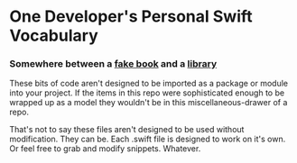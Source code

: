 # One Developer's Personal Swift Vocabulary


### Somewhere between a [fake book](https://en.wikipedia.org/wiki/Fake_book) and a [library](https://en.wikipedia.org/wiki/Library_(computing))

These bits of code aren't designed to be imported as a package or module into your project. If the items in this repo were sophisticated enough to be wrapped up as a model they wouldn't be in this miscellaneous-drawer of a repo.

That's not to say these files aren't designed to be used without modification. They can be. Each .swift file is designed to work on it's own. Or feel free to grab and modify snippets. Whatever.
